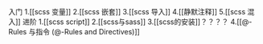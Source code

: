 入门
1.[[scss 变量]]
2.[[scss 嵌套]]
3.[[scss 导入]]
4.[[静默注释]]
5.[[scss 混入]]
进阶
1.[[scss script]]
2.[[scss与sass]]
3.[[scss的安装]]？？？？
4.[[@-Rules 与指令 (@-Rules and Directives)]]